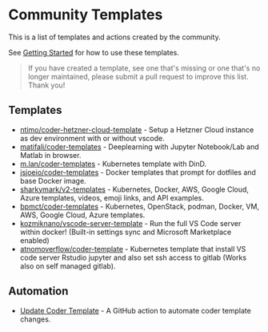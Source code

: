 # Community Templates

This is a list of templates and actions created by the community.

See [Getting Started](./README.md#getting-started) for how to use these
templates.

> If you have created a template, see one that's missing or one that's no longer
> maintained, please submit a pull request to improve this list. Thank you!

## Templates

- [ntimo/coder-hetzner-cloud-template](https://github.com/ntimo/coder-hetzner-cloud-template) -
  Setup a Hetzner Cloud instance as dev environment with or without vscode.
- [matifali/coder-templates](https://github.com/matifali/coder-templates) -
  Deeplearning with Jupyter Notebook/Lab and Matlab in browser.
- [m.lan/coder-templates](https://gitlab.com/m.lan/coder-templates) - Kubernetes
  template with DinD.
- [jsjoeio/coder-templates](https://github.com/jsjoeio/coder-templates) - Docker
  templates that prompt for dotfiles and base Docker image.
- [sharkymark/v2-templates](https://github.com/sharkymark/v2-templates) -
  Kubernetes, Docker, AWS, Google Cloud, Azure templates, videos, emoji links,
  and API examples.
- [bpmct/coder-templates](https://github.com/bpmct/coder-templates) -
  Kubernetes, OpenStack, podman, Docker, VM, AWS, Google Cloud, Azure templates.
- [kozmiknano/vscode-server-template](https://github.com/KozmikNano/vscode-server-template) -
  Run the full VS Code server within docker! (Built-in settings sync and
  Microsoft Marketplace enabled)
- [atnomoverflow/coder-template](https://github.com/atnomoverflow/coder-template) -
  Kubernetes template that install VS code server Rstudio jupyter and also set
  ssh access to gitlab (Works also on self managed gitlab).

## Automation

- [Update Coder Template](https://github.com/marketplace/actions/update-coder-template) -
  A GitHub action to automate coder template changes.
